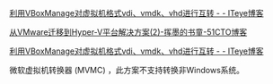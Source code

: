 





[利用VBoxManage对虚拟机格式vdi、vmdk、vhd进行互转 - - ITeye博客](http://maincoolbo.iteye.com/blog/2264748 "利用VBoxManage对虚拟机格式vdi、vmdk、vhd进行互转 - - ITeye博客")

[从VMware迁移到Hyper-V平台解决方案(2)-挥墨的书童-51CTO博客](http://blog.51cto.com/shutong/1561815 "从VMware迁移到Hyper-V平台解决方案(2)-挥墨的书童-51CTO博客")

[利用VBoxManage对虚拟机格式vdi、vmdk、vhd进行互转 - - ITeye博客](http://maincoolbo.iteye.com/blog/2264748 "利用VBoxManage对虚拟机格式vdi、vmdk、vhd进行互转 - - ITeye博客")



微软虚拟机转换器 (MVMC) ，此方案不支持转换非Windows系统。







